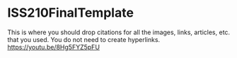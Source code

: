 # ISS210FinalTemplate
This is where you should drop citations for all the images, links, articles, etc. that you used. You do not need to create hyperlinks.
https://youtu.be/8Hg5FYZ5pFU
